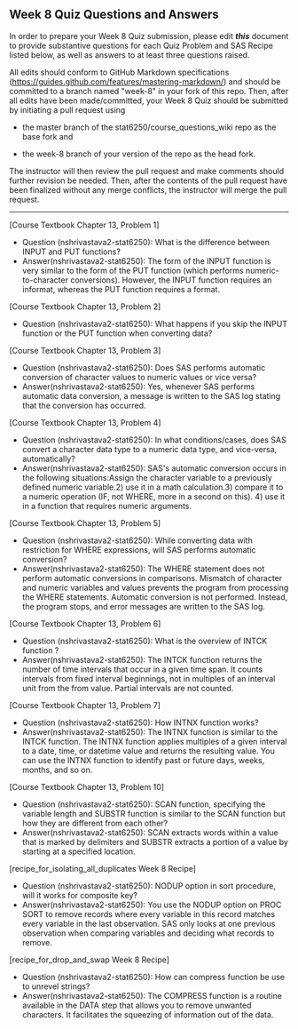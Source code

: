 ## Week 8 Quiz Questions and Answers

In order to prepare your Week 8 Quiz submission, please edit ***this*** document to provide substantive questions for each Quiz Problem and SAS Recipe listed below, as well as answers to at least three questions raised.

All edits should conform to GitHub Markdown specifications (https://guides.github.com/features/mastering-markdown/) and should be committed to a branch named "week-8" in your fork of this repo. Then, after all edits have been made/committed, your Week 8 Quiz should be submitted by initiating a pull request using

- the master branch of the stat6250/course_questions_wiki repo as the base fork and

- the week-8 branch of your version of the repo as the head fork.

The instructor will then review the pull request and make comments should further revision be needed. Then, after the contents of the pull request have been finalized without any merge conflicts, the instructor will merge the pull request.

********************************************************************************



[Course Textbook Chapter 13, Problem 1]
- Question (nshrivastava2-stat6250): What is the difference between INPUT and PUT functions?
- Answer(nshrivastava2-stat6250):  The form of the INPUT function is very similar to the form of the PUT function (which performs numeric-to-character conversions). However, the INPUT function requires an informat, whereas the PUT function requires a format. 



[Course Textbook Chapter 13, Problem 2]
- Question (nshrivastava2-stat6250): What happens if you skip the INPUT function or the PUT function when converting data? 



[Course Textbook Chapter 13, Problem 3]
- Question (nshrivastava2-stat6250): Does SAS performs automatic conversion of character values to numeric values or vice versa?
- Answer(nshrivastava2-stat6250): Yes, whenever SAS performs automatic data conversion, a message is written to the SAS log stating that the conversion has occurred. 



[Course Textbook Chapter 13, Problem 4]
- Question (nshrivastava2-stat6250): In what conditions/cases, does SAS convert a character data type to a numeric data type, and vice-versa, automatically?
- Answer(nshrivastava2-stat6250): SAS's automatic conversion occurs in the following situations:Assign the character variable to a previously defined numeric variable.2) use it in a math calculation.3) compare it to a numeric operation (IF, not WHERE, more in a second on this). 4) use it in a function that requires numeric arguments.



[Course Textbook Chapter 13, Problem 5]
- Question (nshrivastava2-stat6250): While converting data with restriction for WHERE expressions, will SAS performs automatic conversion?
- Answer(nshrivastava2-stat6250): The WHERE statement does not perform automatic conversions in comparisons. Mismatch of character and numeric variables and values prevents the program from processing the WHERE statements. Automatic conversion is not performed. Instead, the program stops, and error messages are written to the SAS log. 



[Course Textbook Chapter 13, Problem 6]
- Question (nshrivastava2-stat6250): What is the overview of INTCK function ?
- Answer(nshrivastava2-stat6250): The INTCK function returns the number of time intervals that occur in a given time span. It counts intervals from fixed interval beginnings, not in multiples of an interval unit from the from value. Partial intervals are not counted. 



[Course Textbook Chapter 13, Problem 7]
- Question (nshrivastava2-stat6250): How INTNX function works?
- Answer(nshrivastava2-stat6250): The INTNX function is similar to the INTCK function. The INTNX function applies multiples of a given interval to a date, time, or datetime value and returns the resulting value. You can use the INTNX function to identify past or future days, weeks, months, and so on. 



[Course Textbook Chapter 13, Problem 10]
- Question (nshrivastava2-stat6250): SCAN function, specifying the variable length and SUBSTR function is similar to the SCAN function but how they are different from each other? 
- Answer(nshrivastava2-stat6250): SCAN extracts words within a value that is marked by delimiters and SUBSTR extracts a portion of a value by starting at a specified location.



[recipe_for_isolating_all_duplicates Week 8 Recipe]
- Question (nshrivastava2-stat6250): NODUP option in sort procedure, will it works for composite key? 
- Answer(nshrivastava2-stat6250): You use the NODUP option on PROC SORT to remove records where every variable in this record matches every variable in the last observation. SAS only looks at one previous observation when comparing variables and deciding what records to remove. 



[recipe_for_drop_and_swap Week 8 Recipe]
- Question (nshrivastava2-stat6250): How can compress function be use to unrevel strings?
- Answer(nshrivastava2-stat6250): The COMPRESS function is a routine available in the DATA step that allows you to remove unwanted characters. It facilitates the squeezing of information out of the data.


